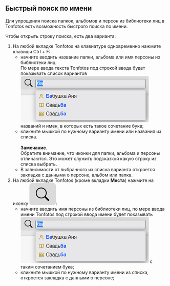 ## Быстрый поиск по имени

Для упрощения поиска папкок, альбомов и персон из библиотеки лиц в Tonfotos есть возможность быстрого поиска по имени.

Чтобы открыть строку поиска, есть два варианта:
1. На любой вкладке Tonfotos на клавиатуре одновременно нажмите клавиши Ctrl + F:
     - начните вводить название папки, альбома или имя персоны из библиотеки лиц.
   <br>По мере ввода текста Tonfotos под строкой ввода будет показывать список вариантов ![список вариантов](../../assets/ru/search_adv.png) названий и имен, в которых есть такое сочетание букв; 
     - кликните мышкой по нужному варианту имени или названия из списка.  
   <br>**Замечание**.
   <br>Обратите внимание, что иконки для папки, альбома и персоны отличаются. Это может служить подсказкой какую строку из списка выбрать.
     - В зависимости от выбранного из списка варианта откроется закладка с данными о персоне, альбом или папка.
2. На любой вкладке Tonfotos (кроме вкладки **Места**) нажмите на иконку ![Поиск](../../assets/search.png):
     - начните вводить имя персоны из библиотеки лиц, по мере ввода имени Tonfotos под строкой ввода имени будет показывать ![список вариантов](../../assets/ru/search_adv.png) с таким сочетанием букв; 
     - кликните мышкой по нужному варианту имени из списка, откроется закладка с данными о персоне; 
